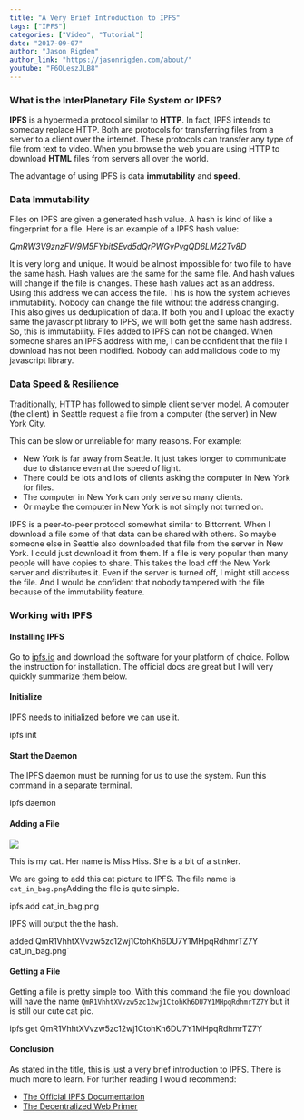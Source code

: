 ```yaml
---
title: "A Very Brief Introduction to IPFS"
tags: ["IPFS"]
categories: ["Video", "Tutorial"]
date: "2017-09-07"
author: "Jason Rigden"
author_link: "https://jasonrigden.com/about/"
youtube: "F6OLeszJLB8"
---
```


### What is the InterPlanetary File System or IPFS?

**IPFS**  is a hypermedia protocol similar to  **HTTP**. In fact, IPFS intends to someday replace HTTP. Both are protocols for transferring files from a server to a client over the internet. These protocols can transfer any type of file from text to video. When you browse the web you are using HTTP to download  **HTML**  files from servers all over the world.

The advantage of using IPFS is data  **immutability**  and  **speed**.

### Data Immutability

Files on IPFS are given a generated hash value. A hash is kind of like a fingerprint for a file. Here is an example of a IPFS hash value:

_QmRW3V9znzFW9M5FYbitSEvd5dQrPWGvPvgQD6LM22Tv8D_

It is very long and unique. It would be almost impossible for two file to have the same hash. Hash values are the same for the same file. And hash values will change if the file is changes. These hash values act as an address. Using this address we can access the file. This is how the system achieves immutability. Nobody can change the file without the address changing. This also gives us deduplication of data. If both you and I upload the exactly same the javascript library to IPFS, we will both get the same hash address. So, this is immutability. Files added to IPFS can not be changed. When someone shares an IPFS address with me, I can be confident that the file I download has not been modified. Nobody can add malicious code to my javascript library.

### Data Speed & Resilience

Traditionally, HTTP has followed to simple client server model. A computer (the client) in Seattle request a file from a computer (the server) in New York City.

This can be slow or unreliable for many reasons. For example:

-   New York is far away from Seattle. It just takes longer to communicate due to distance even at the speed of light.
-   There could be lots and lots of clients asking the computer in New York for files.
-   The computer in New York can only serve so many clients.
-   Or maybe the computer in New York is not simply not turned on.

IPFS is a peer-to-peer protocol somewhat similar to Bittorrent. When I download a file some of that data can be shared with others. So maybe someone else in Seattle also downloaded that file from the server in New York. I could just download it from them. If a file is very popular then many people will have copies to share. This takes the load off the New York server and distributes it. Even if the server is turned off, I might still access the file. And I would be confident that nobody tampered with the file because of the immutability feature.

### Working with IPFS

#### Installing IPFS

Go to  [ipfs.io](https://ipfs.io/)  and download the software for your platform of choice. Follow the instruction for installation. The official docs are great but I will very quickly summarize them below.

#### Initialize

IPFS needs to initialized before we can use it.

ipfs init

#### Start the Daemon

The IPFS daemon must be running for us to use the system. Run this command in a separate terminal.

ipfs daemon

#### Adding a File

![](https://cdn-images-1.medium.com/max/800/1*JsNeqZxEj48JxQZfhtElSw.png)

This is my cat. Her name is Miss Hiss. She is a bit of a stinker.

We are going to add this cat picture to IPFS. The file name is  `cat_in_bag.png`Adding the file is quite simple.

ipfs add cat_in_bag.png

IPFS will output the the hash.

added QmR1VhhtXVvzw5zc12wj1CtohKh6DU7Y1MHpqRdhmrTZ7Y cat_in_bag.png`

#### Getting a File

Getting a file is pretty simple too. With this command the file you download will have the name  `QmR1VhhtXVvzw5zc12wj1CtohKh6DU7Y1MHpqRdhmrTZ7Y`  but it is still our cute cat pic.

ipfs get QmR1VhhtXVvzw5zc12wj1CtohKh6DU7Y1MHpqRdhmrTZ7Y

#### Conclusion

As stated in the title, this is just a very brief introduction to IPFS. There is much more to learn. For further reading I would recommend:

-   [The Official IPFS Documentation](https://ipfs.io/docs/)
-   [The Decentralized Web Primer](https://www.gitbook.com/book/flyingzumwalt/decentralized-web-primer/details)
